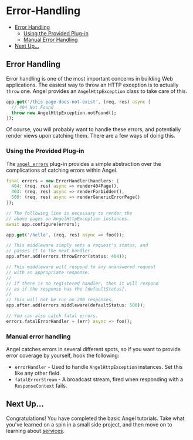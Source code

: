 # Error-Handling

* [Error Handling](error-handling.md#error-handling)
  * [Using the Provided Plug-in](error-handling.md#using-the-provided-plug-in)
  * [Manual Error Handling](error-handling.md#manual-error-handling)
* [Next Up...](error-handling.md#next-up)

## Error Handling

Error handling is one of the most important concerns in building Web applications. The easiest way to throw an HTTP exception is to actually `throw` one. Angel provides an `AngelHttpException` class to take care of this.

```dart
app.get('/this-page-does-not-exist', (req, res) async {
  // 404 Not Found
  throw new AngelHttpException.notFound();
});
```

Of course, you will probably want to handle these errors, and potentially render views upon catching them. There are a few ways of doing this.

### Using the Provided Plug-in

The [`angel_errors`](https://github.com/angel-dart/errors) plug-in provides a simple abstraction over the complications of catching errors within Angel.

```dart
final errors = new ErrorHandler(handlers: {
  404: (req, res) async => render404Page(),
  403: (req, res) async => renderForbidden(),
  500: (req, res) async => renderGenericErrorPage()
});

// The following line is necessary to render the
// above pages on AngelHttpException instances.
await app.configure(errors);

app.get('/hello', (req, res) async => foo());

// This middleware simply sets a request's status, and
// passes it to the next handler.
app.after.add(errors.throwError(status: 404));

// This middleware will respond to any unanswered request
// with an appropriate response.
//
// If there is no registered handler, then it will respond
// as if the response has the [defaultStatus].
//
// This will not be run on 200 responses.
app.after.add(errors.middleware(defaultStatus: 500));

// You can also catch fatal errors.
errors.fatalErrorHandler = (err) async => foo();
```

### Manual error handling

Angel catches errors in several different spots, so if you want to provide error coverage by yourself, hook the following:

* `errorHandler` - Used to handle `AngelHttpException` instances. Set this like any other field.
* `fatalErrorStream` - A broadcast stream, fired when responding with a `ResponseContext` fails.

## Next Up...

Congratulations! You have completed the basic Angel tutorials. Take what you've learned on a spin in a small side project, and then move on to learning about [services](https://github.com/angel-dart/angel/wiki/Service-Basics).

